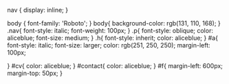 
nav {
    display: inline; 
  }
  
  
  body {
    font-family: 'Roboto';
  }
  body{
    background-color: rgb(131, 110, 168);
  }
  .nav{
    font-style: italic;
    font-weight: 100px;
  }
  .p{
    font-style: oblique;
    color: aliceblue;
    font-size: medium;
  }
 .h{
    font-style: inherit;
    color: aliceblue;
 }
 #a{
    font-style: italic;
    font-size: larger;
    color: rgb(251, 250, 250);
    margin-left: 100px;

 }
 #cv{
    color: aliceblue;
 }
 #contact{
    color: aliceblue;
 }
 #f{
    margin-left: 600px;
    margin-top: 50px;
 }
